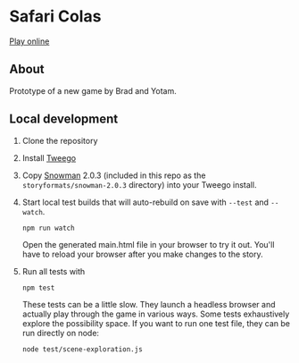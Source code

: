 # Safari Colas

[Play online](https://islemaster.github.io/safari-colas)

## About

Prototype of a new game by Brad and Yotam.

## Local development

1. Clone the repository
2. Install [Tweego](https://www.motoslave.net/tweego/)
3. Copy [Snowman](https://videlais.github.io/snowman/2/) 2.0.3 (included in this repo as the `storyformats/snowman-2.0.3` directory) into your Tweego install.
4. Start local test builds that will auto-rebuild on save with `--test` and `--watch`.

   ```
   npm run watch
   ```

   Open the generated main.html file in your browser to try it out. You'll have to reload your browser after you make changes to the story.
5. Run all tests with

   ```
   npm test
   ```
   
   These tests can be a little slow. They launch a headless browser and actually play through the game in various ways. Some tests exhaustively explore the possibility space. If you want to run one test file, they can be run directly on node:

   ```
   node test/scene-exploration.js
   ```
